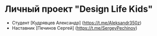 # Личный проект "Design Life Kids"

* Студент [Кудрявцев Александр] (https://t.me/Aleksandr350z)
* Наставник [Печинов Сергей] (https://t.me/SergeyPechinov)
